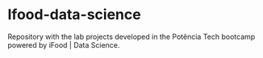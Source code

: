 # Ifood-data-science
Repository with the lab projects developed in the Potência Tech bootcamp powered by iFood | Data Science.
